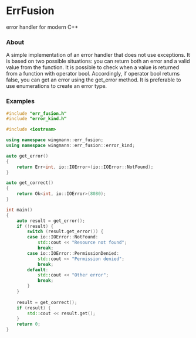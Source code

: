 # ErrFusion
error handler for modern C++

### About
A simple implementation of an error handler that does not use exceptions.
It is based on two possible situations: you can return both an error and a valid value from the function.
It is possible to check when a value is returned from a function with operator bool.
Accordingly, if operator bool returns false, you can get an error using the get_error method.
It is preferable to use enumerations to create an error type.

### Examples

```cpp
#include "err_fusion.h"
#include "error_kind.h"

#include <iostream>

using namespace wingmann::err_fusion;
using namespace wingmann::err_fusion::error_kind;

auto get_error()
{
    return Err<int, io::IOError>(io::IOError::NotFound);
}

auto get_correct()
{
    return Ok<int, io::IOError>(8080);
}

int main()
{
    auto result = get_error();
    if (!result) {
        switch (result.get_error()) {
        case io::IOError::NotFound:
            std::cout << "Resource not found";
            break;
        case io::IOError::PermissionDenied:
            std::cout << "Permission denied";
            break;
        default:
            std::cout << "Other error";
            break;
        }
    }
    
    result = get_correct();
    if (result) {
        std::cout << result.get();
    }
    return 0;
}
```
